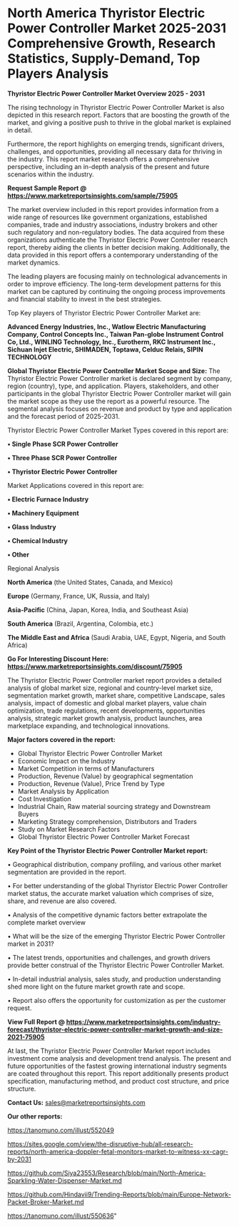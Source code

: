 # North America Thyristor Electric Power Controller Market 2025-2031 Comprehensive Growth, Research Statistics, Supply-Demand,  Top Players Analysis

<Strong> Thyristor Electric Power Controller Market Overview 2025 - 2031</strong>

The rising technology in Thyristor Electric Power Controller Market is also depicted in this research report. Factors that are boosting the growth of the market, and giving a positive push to thrive in the global market is explained in detail.

Furthermore, the report highlights on emerging trends, significant drivers, challenges, and opportunities, providing all necessary data for thriving in the industry. This report market research offers a comprehensive perspective, including an in-depth analysis of the present and future scenarios within the industry.

<strong>Request Sample Report @ <a href=https://www.marketreportsinsights.com/sample/75905>https://www.marketreportsinsights.com/sample/75905</a></strong>

The market overview included in this report provides information from a wide range of resources like government organizations, established companies, trade and industry associations, industry brokers and other such regulatory and non-regulatory bodies. The data acquired from these organizations authenticate the Thyristor Electric Power Controller research report, thereby aiding the clients in better decision making. Additionally, the data provided in this report offers a contemporary understanding of the market dynamics.

The leading players are focusing mainly on technological advancements in order to improve efficiency. The long-term development patterns for this market can be captured by continuing the ongoing process improvements and financial stability to invest in the best strategies.

Top Key players of Thyristor Electric Power Controller Market are:

<strong>Advanced Energy Industries, Inc., Watlow Electric Manufacturing Company, Control Concepts Inc., Taiwan Pan-globe Instrument Control Co, Ltd., WINLING Technology, Inc., Eurotherm, RKC Instrument Inc., Sichuan Injet Electric, SHIMADEN, Toptawa, Celduc Relais, SIPIN TECHNOLOGY</strong>

<strong><b>Global Thyristor Electric Power Controller Market Scope and Size:</b></strong>
The Thyristor Electric Power Controller market is declared segment by company, region (country), type, and application. Players, stakeholders, and other participants in the global Thyristor Electric Power Controller market will gain the market scope as they use the report as a powerful resource. The segmental analysis focuses on revenue and product by type and application and the forecast period of 2025-2031.

Thyristor Electric Power Controller Market Types covered in this report are:

<strong>• Single Phase SCR Power Controller

• Three Phase SCR Power Controller

• Thyristor Electric Power Controller</strong>

Market Applications covered in this report are:

<strong>• Electric Furnace Industry

• Machinery Equipment

• Glass Industry

• Chemical Industry

• Other</strong> 

Regional Analysis

<strong>North America</strong> (the United States, Canada, and Mexico)

<strong>Europe</strong> (Germany, France, UK, Russia, and Italy)

<strong>Asia-Pacific</strong> (China, Japan, Korea, India, and Southeast Asia)

<strong>South America</strong> (Brazil, Argentina, Colombia, etc.)

<strong>The Middle East and Africa</strong> (Saudi Arabia, UAE, Egypt, Nigeria, and South Africa)

<strong>Go For Interesting Discount Here: <a href=https://www.marketreportsinsights.com/discount/75905>https://www.marketreportsinsights.com/discount/75905</a></strong>

The Thyristor Electric Power Controller market report provides a detailed analysis of global market size, regional and country-level market size, segmentation market growth, market share, competitive Landscape, sales analysis, impact of domestic and global market players, value chain optimization, trade regulations, recent developments, opportunities analysis, strategic market growth analysis, product launches, area marketplace expanding, and technological innovations.

<strong><b>Major factors covered in the report:</b></strong>
<ul>
  <li>Global Thyristor Electric Power Controller Market </li>
  <li>Economic Impact on the Industry</li>
  <li>Market Competition in terms of Manufacturers</li>
  <li>Production, Revenue (Value) by geographical segmentation</li>
  <li>Production, Revenue (Value), Price Trend by Type</li>
  <li>Market Analysis by Application</li>
  <li>Cost Investigation</li>
  <li>Industrial Chain, Raw material sourcing strategy and Downstream Buyers</li>
  <li>Marketing Strategy comprehension, Distributors and Traders</li>
  <li>Study on Market Research Factors</li>
  <li>Global Thyristor Electric Power Controller Market Forecast</li>
</ul>

<strong><b>Key Point of the Thyristor Electric Power Controller Market report:</b></strong>

• Geographical distribution, company profiling, and various other market segmentation are provided in the report.

• For better understanding of the global Thyristor Electric Power Controller market status, the accurate market valuation which comprises of size, share, and revenue are also covered.

• Analysis of the competitive dynamic factors better extrapolate the complete market overview

• What will be the size of the emerging Thyristor Electric Power Controller market in 2031?

• The latest trends, opportunities and challenges, and growth drivers provide better construal of the Thyristor Electric Power Controller Market.

• In-detail industrial analysis, sales study, and production understanding shed more light on the future market growth rate and scope.

• Report also offers the opportunity for customization as per the customer request.

<strong><b>View Full Report @ <a href=https://www.marketreportsinsights.com/industry-forecast/thyristor-electric-power-controller-market-growth-and-size-2021-75905>https://www.marketreportsinsights.com/industry-forecast/thyristor-electric-power-controller-market-growth-and-size-2021-75905</a></b></strong>


At last, the Thyristor Electric Power Controller Market report includes investment come analysis and development trend analysis. The present and future opportunities of the fastest growing international industry segments are coated throughout this report. This report additionally presents product specification, manufacturing method, and product cost structure, and price structure.

<strong>Contact Us:</strong>
sales@marketreportsinsights.com

<strong>Our other reports:</strong>

<a href=https://tanomuno.com/illust/552049>https://tanomuno.com/illust/552049</a>

<a href=https://sites.google.com/view/the-disruptive-hub/all-research-reports/north-america-doppler-fetal-monitors-market-to-witness-xx-cagr-by-2031>https://sites.google.com/view/the-disruptive-hub/all-research-reports/north-america-doppler-fetal-monitors-market-to-witness-xx-cagr-by-2031</a>

<a href=https://github.com/Siya23553/Research/blob/main/North-America-Sparkling-Water-Dispenser-Market.md>https://github.com/Siya23553/Research/blob/main/North-America-Sparkling-Water-Dispenser-Market.md</a>

<a href=https://github.com/Hindavii9/Trending-Reports/blob/main/Europe-Network-Packet-Broker-Market.md>https://github.com/Hindavii9/Trending-Reports/blob/main/Europe-Network-Packet-Broker-Market.md</a>

<a href=https://tanomuno.com/illust/550636>https://tanomuno.com/illust/550636</a>"
